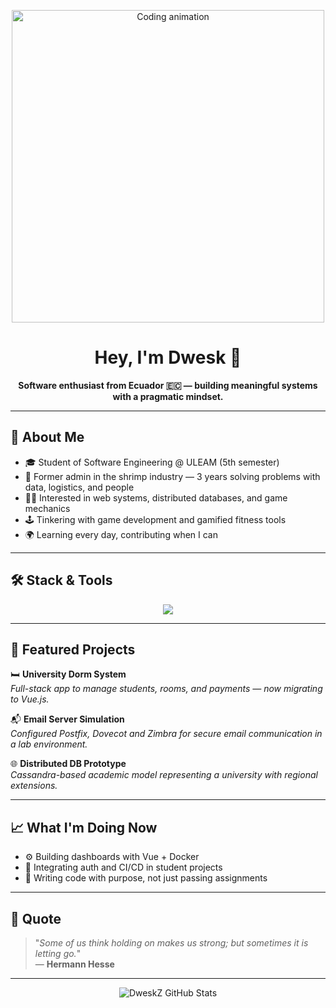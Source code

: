<p align="center">
  <img src="https://github.com/user-attachments/assets/b04f6643-95e5-493a-8e3a-bb764bb2d2d7
" width="500" alt="Coding animation">
</p>

<h1 align="center">Hey, I'm Dwesk 👋</h1>

<p align="center">
  <strong>Software enthusiast from Ecuador 🇪🇨 — building meaningful systems with a pragmatic mindset.</strong>
</p>

---

## 🧠 About Me

- 🎓 Student of Software Engineering @ ULEAM (5th semester)
- 💼 Former admin in the shrimp industry — 3 years solving problems with data, logistics, and people
- 👨‍💻 Interested in web systems, distributed databases, and game mechanics
- 🕹️ Tinkering with game development and gamified fitness tools
- 🌍 Learning every day, contributing when I can

---

## 🛠️ Stack & Tools

<p align="center">
  <img src="https://skillicons.dev/icons?i=html,css,js,ts,vue,python,postgresql,mysql,cassandra,docker,git,figma" />
</p>

---

## 🚀 Featured Projects

🛏️ **University Dorm System**  
_Full-stack app to manage students, rooms, and payments — now migrating to Vue.js._  

📬 **Email Server Simulation**  
_Configured Postfix, Dovecot and Zimbra for secure email communication in a lab environment._  

🌐 **Distributed DB Prototype**  
_Cassandra-based academic model representing a university with regional extensions._

---

## 📈 What I'm Doing Now

- ⚙️ Building dashboards with Vue + Docker  
- 🔐 Integrating auth and CI/CD in student projects  
- 🎯 Writing code with purpose, not just passing assignments

---

## 🧩 Quote

> "_Some of us think holding on makes us strong; but sometimes it is letting go._"  
> — **Hermann Hesse**

---

<p align="center">
  <img src="https://github-readme-stats.vercel.app/api?username=DweskZ&show_icons=true&theme=github_dark&hide_border=true" alt="DweskZ GitHub Stats">
</p>

